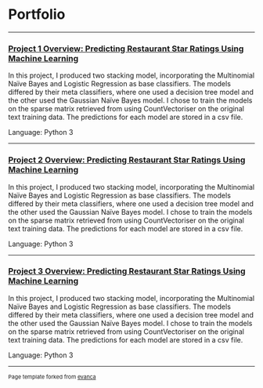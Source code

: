 # Portfolio

---


### [Project 1 Overview: Predicting Restaurant Star Ratings Using Machine Learning](https://github.com/shelrx/shelrx_predictingstarratings)

In this project, I produced two stacking model, incorporating the Multinomial Naïve Bayes and Logistic Regression as base classifiers. The models differed by their meta classifiers, where one used a decision tree model and the other used the Gaussian Naïve Bayes model. I chose to train the models on the sparse matrix retrieved from using CountVectoriser on the original text training data. The predictions for each model are stored in a csv file.

Language: Python 3



---


### [Project 2 Overview: Predicting Restaurant Star Ratings Using Machine Learning](https://github.com/shelrx/shelrx_predictingstarratings)

In this project, I produced two stacking model, incorporating the Multinomial Naïve Bayes and Logistic Regression as base classifiers. The models differed by their meta classifiers, where one used a decision tree model and the other used the Gaussian Naïve Bayes model. I chose to train the models on the sparse matrix retrieved from using CountVectoriser on the original text training data. The predictions for each model are stored in a csv file.

Language: Python 3


---


### [Project 3 Overview: Predicting Restaurant Star Ratings Using Machine Learning](https://github.com/shelrx/shelrx_predictingstarratings)

In this project, I produced two stacking model, incorporating the Multinomial Naïve Bayes and Logistic Regression as base classifiers. The models differed by their meta classifiers, where one used a decision tree model and the other used the Gaussian Naïve Bayes model. I chose to train the models on the sparse matrix retrieved from using CountVectoriser on the original text training data. The predictions for each model are stored in a csv file.

Language: Python 3


---
<p style="font-size:11px">Page template forked from <a href="https://github.com/evanca/quick-portfolio">evanca</a></p>
<!-- Remove above link if you don't want to attibute -->
